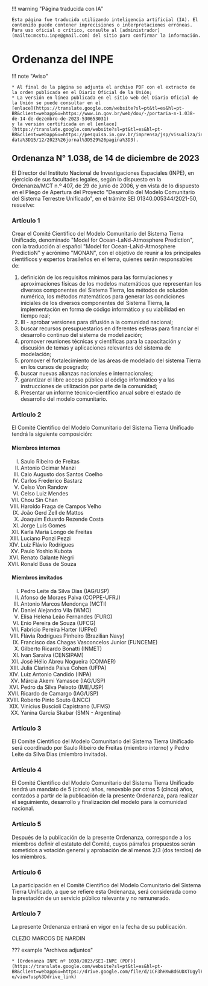 
!!! warning "Página traducida con IA"

    Esta página fue traducida utilizando inteligencia artificial (IA). El contenido puede contener imprecisiones o interpretaciones erróneas. Para uso oficial o crítico, consulte al [administrador](mailto:mcstu.inpe@gmail.com) del sitio para confirmar la información.


# Ordenanza del INPE

!!! note "Aviso"

    * Al final de la página se adjunta el archivo PDF con el extracto de la orden publicada en el Diario Oficial de la Unión;
    * La versión en línea publicada en el sitio web del Diario Oficial de la Unión se puede consultar en el
    [enlace](https://translate.google.com/website?sl=pt&tl=es&hl=pt-BR&client=webapp&u=https://www.in.gov.br/web/dou/-/portaria-n-1.038-de-14-de-dezembro-de-2023-530653031)
    y la versión certificada en el [enlace](https://translate.google.com/website?sl=pt&tl=es&hl=pt-BR&client=webapp&u=https://pesquisa.in.gov.br/imprensa/jsp/visualiza/index.jsp?data%3D15/12/2023%26jornal%3D529%26pagina%3D3).

## Ordenanza N° 1.038, de 14 de diciembre de 2023

El Director del Instituto Nacional de Investigaciones Espaciales (INPE),
en ejercicio de sus facultades legales, según lo dispuesto en la
Ordenanza/MCT n.º 407, de 29 de junio de 2006, y en vista de lo
dispuesto en el Pliego de Apertura del Proyecto "Desarrollo del Modelo
Comunitario del Sistema Terrestre Unificado", en el trámite SEI
01340.005344/2021-50, resuelve:

### Artículo 1

Crear el Comité Científico del Modelo Comunitario del Sistema Tierra
Unificado, denominado "Model for Ocean-LaNd-Atmosphere Prediction", con
la traducción al español "Model for Ocean-LaNd-Atmosphere PredictioN" y
acrónimo "MONAN", con el objetivo de reunir a los principales
científicos y expertos brasileños en el tema, quienes serán responsables
de:

1.  definición de los requisitos mínimos para las formulaciones y
    aproximaciones físicas de los modelos matemáticos que representan
    los diversos componentes del Sistema Tierra, los métodos de solución
    numérica, los métodos matemáticos para generar las condiciones
    iniciales de los diversos componentes del Sistema Tierra, la
    implementación en forma de código informático y su viabilidad en
    tiempo real;
2.  III - aprobar versiones para difusión a la comunidad nacional;
3.  buscar recursos presupuestarios en diferentes esferas para financiar
    el desarrollo continuo del sistema de modelización;
4.  promover reuniones técnicas y científicas para la capacitación y
    discusión de temas y aplicaciones relevantes del sistema de
    modelación;
5.  promover el fortalecimiento de las áreas de modelado del sistema
    Tierra en los cursos de posgrado;
6.  buscar nuevas alianzas nacionales e internacionales;
7.  garantizar el libre acceso público al código informático y a las
    instrucciones de utilización por parte de la comunidad;
8.  Presentar un informe técnico-científico anual sobre el estado de
    desarrollo del modelo comunitario.

### Artículo 2

El Comité Científico del Modelo Comunitario del Sistema Tierra Unificado
tendrá la siguiente composición:

#### Miembros internos

<ol style="list-style-type: upper-roman;">
  <li>Saulo Ribeiro de Freitas</li>
  <li>Antonio Ocimar Manzi</li>
  <li>Caio Augusto dos Santos Coelho</li>
  <li>Carlos Frederico Bastarz</li>
  <li>Celso Von Randow</li>
  <li>Celso Luiz Mendes</li>
  <li>Chou Sin Chan</li>
  <li>Haroldo Fraga de Campos Velho</li>
  <li>João Gerd Zell de Mattos</li>
  <li>Joaquim Eduardo Rezende Costa</li>
  <li>Jorge Luís Gomes</li>
  <li>Karla Maria Longo de Freitas</li>
  <li>Luciano Ponzi Pezzi</li>
  <li>Luiz Flávio Rodrigues</li>
  <li>Paulo Yoshio Kubota</li>
  <li>Renato Galante Negri</li>
  <li>Ronald Buss de Souza</li>
</ol>

#### Miembros invitados

<ol style="list-style-type: upper-roman;">
  <li>Pedro Leite da Silva Dias (IAG/USP)</li>
  <li>Afonso de Moraes Paiva (COPPE-UFRJ)</li>
  <li>Antonio Marcos Mendonça (MCTI)</li>
  <li>Daniel Alejandro Vila (WMO)</li>
  <li>Elisa Helena Leão Fernandes (FURG)</li>
  <li>Enio Pereira de Souza (UFCG)</li>
  <li>Fabricio Pereira Harter (UFPel)</li>
  <li>Flávia Rodrigues Pinheiro (Brazilian Navy)</li>
  <li>Francisco das Chagas Vasconcelos Junior (FUNCEME)</li>
  <li>Gilberto Ricardo Bonatti (INMET)</li>
  <li>Ivan Saraiva (CENSIPAM)</li>
  <li>José Hélio Abreu Nogueira (COMAER)</li>
  <li>Julia Clarinda Paiva Cohen (UFPA)</li>
  <li>Luiz Antonio Candido (INPA)</li>
  <li>Márcia Akemi Yamasoe (IAG/USP)</li>
  <li>Pedro da Silva Peixoto (IME/USP)</li>
  <li>Ricardo de Camargo (IAG/USP)</li>
  <li>Roberto Pinto Souto (LNCC)</li>
  <li>Vinícius Buscioli Capistrano (UFMS)</li>
  <li>Yanina García Skabar (SMN - Argentina)</li>
</ol>

### Artículo 3

El Comité Científico del Modelo Comunitario del Sistema Tierra Unificado
será coordinado por Saulo Ribeiro de Freitas (miembro interno) y Pedro
Leite da Silva Dias (miembro invitado).

### Artículo 4

El Comité Científico del Modelo Comunitario del Sistema Tierra Unificado
tendrá un mandato de 5 (cinco) años, renovable por otros 5 (cinco) años,
contados a partir de la publicación de la presente Ordenanza, para
realizar el seguimiento, desarrollo y finalización del modelo para la
comunidad nacional.

### Artículo 5

Después de la publicación de la presente Ordenanza, corresponde a los
miembros definir el estatuto del Comité, cuyos párrafos propuestos serán
sometidos a votación general y aprobación de al menos 2/3 (dos tercios)
de los miembros.

### Artículo 6

La participación en el Comité Científico del Modelo Comunitario del
Sistema Tierra Unificado, a que se refiere esta Ordenanza, será
considerada como la prestación de un servicio público relevante y no
remunerado.

### Artículo 7

La presente Ordenanza entrará en vigor en la fecha de su publicación.

CLEZIO MARCOS DE NARDIN

??? example "Archivos adjuntos"

    * [Ordenanza INPE nº 1038/2023/SEI-INPE (PDF)](https://translate.google.com/website?sl=pt&tl=es&hl=pt-BR&client=webapp&u=https://drive.google.com/file/d/1CF3hHXwBd6UDXTUgylFRO0RYRpXbot-o/view?usp%3Ddrive_link)
